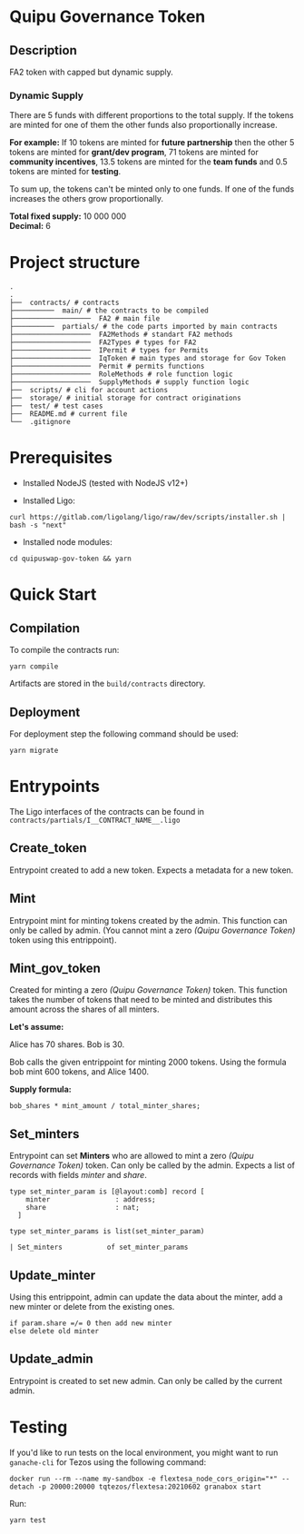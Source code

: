 # Quipu Governance Token

## Description

FA2 token with capped but dynamic supply.

### Dynamic Supply

There are 5 funds with different proportions to the total supply. If the tokens are minted for one of them the other funds also proportionally increase.

**For example:**
If 10 tokens are minted for **future partnership** then the other 5 tokens are minted for **grant/dev program**, 71 tokens are minted for **community incentives**, 13.5 tokens are minted for the **team funds** and 0.5 tokens are minted for **testing**.

To sum up, the tokens can't be minted only to one funds. If one of the funds increases the others grow proportionally.

**Total fixed supply:** 10 000 000 </br>
**Decimal:** 6

# Project structure

```
.
.
├──  contracts/ # contracts
├──────────  main/ # the contracts to be compiled
├───────────────────  FA2 # main file
├──────────  partials/ # the code parts imported by main contracts
├───────────────────  FA2Methods # standart FA2 methods
├───────────────────  FA2Types # types for FA2
├───────────────────  IPermit # types for Permits
├───────────────────  IqToken # main types and storage for Gov Token
├───────────────────  Permit # permits functions
├───────────────────  RoleMethods # role function logic
├───────────────────  SupplyMethods # supply function logic
├──  scripts/ # cli for account actions
├──  storage/ # initial storage for contract originations
├──  test/ # test cases
├──  README.md # current file
└──  .gitignore
```

# Prerequisites

- Installed NodeJS (tested with NodeJS v12+)

- Installed Ligo:

```
curl https://gitlab.com/ligolang/ligo/raw/dev/scripts/installer.sh | bash -s "next"
```

- Installed node modules:

```
cd quipuswap-gov-token && yarn
```

# Quick Start

## Compilation

To compile the contracts run:

```
yarn compile
```

Artifacts are stored in the `build/contracts` directory.

## Deployment

For deployment step the following command should be used:

```
yarn migrate
```

# Entrypoints

The Ligo interfaces of the contracts can be found in `contracts/partials/I__CONTRACT_NAME__.ligo`

## Create_token

Entrypoint created to add a new token. Expects a metadata for a new token.

## Mint

Entrypoint mint for minting tokens created by the admin. This function can only be called by admin.
(You cannot mint a zero *(Quipu Governance Token)* token using this entrippoint).

## Mint_gov_token

Created for minting a zero *(Quipu Governance Token)* token.
This function takes the number of tokens that need to be minted and distributes this amount across the shares of all minters.

**Let's assume:**

Alice has 70 shares.
Bob is 30.

Bob calls the given entrippoint for minting 2000 tokens.
Using the formula bob mint 600 tokens, and Alice 1400.

**Supply formula:**
```
bob_shares * mint_amount / total_minter_shares;
```

## Set_minters

Entrypoint can set **Minters** who are allowed to mint a zero *(Quipu Governance Token)* token.
Can only be called by the admin. Expects a list of records with fields *minter* and *share*.

```
type set_minter_param is [@layout:comb] record [
    minter                : address;
    share                 : nat;
  ]

type set_minter_params is list(set_minter_param)

| Set_minters           of set_minter_params
```

## Update_minter

Using this entrippoint, admin can update the data about the minter,
add a new minter or delete from the existing ones.

```
if param.share =/= 0 then add new minter
else delete old minter
```

## Update_admin

Entrypoint is created to set new admin. Can only be called by the current admin.


# Testing

If you'd like to run tests on the local environment, you might want to run `ganache-cli` for Tezos using the following command:

```
docker run --rm --name my-sandbox -e flextesa_node_cors_origin="*" --detach -p 20000:20000 tqtezos/flextesa:20210602 granabox start
```

Run:

```
yarn test
```
